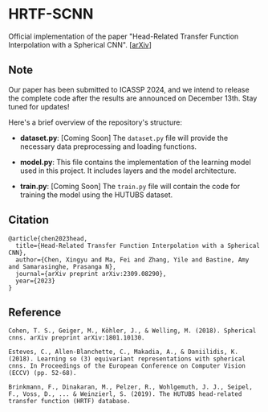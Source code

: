 # HRTF-SCNN
Official implementation of the paper "Head-Related Transfer Function Interpolation with a Spherical CNN".
[[arXiv](https://arxiv.org/abs/2307.14013)]

##  Note
Our paper has been submitted to ICASSP 2024, and we intend to release the complete code after the results are announced on December 13th. Stay tuned for updates!

Here's a brief overview of the repository's structure:

- **dataset.py**: [Coming Soon] The `dataset.py` file will provide the necessary data preprocessing and loading functions. 

- **model.py**: This file contains the implementation of the learning model used in this project. It includes layers and the model architecture.

- **train.py**: [Coming Soon] The `train.py` file will contain the code for training the model using the HUTUBS dataset. 


## Citation
```
@article{chen2023head,
  title={Head-Related Transfer Function Interpolation with a Spherical CNN},
  author={Chen, Xingyu and Ma, Fei and Zhang, Yile and Bastine, Amy and Samarasinghe, Prasanga N},
  journal={arXiv preprint arXiv:2309.08290},
  year={2023}
}
```
## Reference
```
Cohen, T. S., Geiger, M., Köhler, J., & Welling, M. (2018). Spherical cnns. arXiv preprint arXiv:1801.10130.

Esteves, C., Allen-Blanchette, C., Makadia, A., & Daniilidis, K. (2018). Learning so (3) equivariant representations with spherical cnns. In Proceedings of the European Conference on Computer Vision (ECCV) (pp. 52-68).

Brinkmann, F., Dinakaran, M., Pelzer, R., Wohlgemuth, J. J., Seipel, F., Voss, D., ... & Weinzierl, S. (2019). The HUTUBS head-related transfer function (HRTF) database.


```
